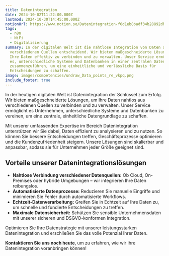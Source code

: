 ```yaml
---
title: Datenintegration
date: 2024-10-02T11:22:00.000Z
lastmod: 2024-10-30T14:45:00.000Z
notionUrl: https://www.notion.so/Datenintegration-f6d1eb8badf34b28892db3d07cb3aa74
tags:
  - n8n
  - NiFi
  - Digitalisierung
summary: In der digitalen Welt ist die nahtlose Integration von Daten aus
  verschiedenen Quellen entscheidend. Wir bieten maßgeschneiderte Lösungen, um
  Ihre Daten effektiv zu verbinden und zu verwalten. Unser Service ermöglicht
  es, unterschiedliche Systeme und Datenbanken in einer zentralen Datengrundlage
  zusammenzuführen, um eine einheitliche und verlässliche Basis für
  Entscheidungen zu schaffen.
image: images/competencies/undraw_Data_points_re_vkpq.png
include_footer: true
---
```



In der heutigen digitalen Welt ist Datenintegration der Schlüssel zum Erfolg. Wir bieten maßgeschneiderte Lösungen, um Ihre Daten nahtlos aus verschiedenen Quellen zu verbinden und zu verwalten. Unser Service ermöglicht es Unternehmen, unterschiedliche Systeme und Datenbanken zu vereinen, um eine zentrale, einheitliche Datengrundlage zu schaffen.


Mit unserer umfassenden Expertise im Bereich Datenintegration unterstützen wir Sie dabei, Daten effizient zu analysieren und zu nutzen. So können Sie bessere Entscheidungen treffen, Geschäftsprozesse optimieren und die Kundenzufriedenheit steigern. Unsere Lösungen sind skalierbar und anpassbar, sodass sie für Unternehmen jeder Größe geeignet sind.


## Vorteile unserer Datenintegrationslösungen

- **Nahtlose Verbindung verschiedener Datenquellen:** Ob Cloud, On-Premises oder hybride Umgebungen – wir integrieren Ihre Daten reibungslos.
- **Automatisierte Datenprozesse:** Reduzieren Sie manuelle Eingriffe und minimieren Sie Fehler durch automatisierte Workflows.
- **Echtzeit-Datenverarbeitung:** Greifen Sie in Echtzeit auf Ihre Daten zu, um schnelle und fundierte Entscheidungen zu treffen.
- **Maximale Datensicherheit:** Schützen Sie sensible Unternehmensdaten mit unserer sicheren und DSGVO-konformen Integration.

Optimieren Sie Ihre Datenstrategie mit unserer leistungsstarken Datenintegration und erschließen Sie das volle Potenzial Ihrer Daten.


**Kontaktieren Sie uns noch heute**, um zu erfahren, wie wir Ihre Datenintegration voranbringen können!

